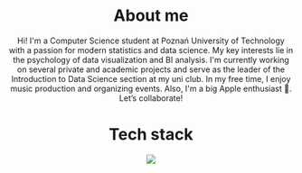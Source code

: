 <div align="center">

# About me

Hi! I'm a Computer Science student at Poznań University of Technology with a passion for modern statistics and data science. My key interests lie in the psychology of data visualization and BI analysis. I'm currently working on several private and academic projects and serve as the leader of the Introduction to Data Science section at my uni club. In my free time, I enjoy music production and organizing events. Also, I'm a big Apple enthusiast 🍎. Let’s collaborate!

# Tech stack

<p align="center">
  <a href="https://skillicons.dev">
    <img src="https://skillicons.dev/icons?i=git,py,cpp,mysql,bash,sklearn,azure" />
  </a>
</p>
</div>
